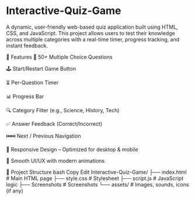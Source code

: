 # Interactive-Quiz-Game
A dynamic, user-friendly web-based quiz application built using HTML, CSS, and JavaScript. This project allows users to test their knowledge across multiple categories with a real-time timer, progress tracking, and instant feedback.

📌 Features
🎯 50+ Multiple Choice Questions

🕹️ Start/Restart Game Button

⏳ Per-Question Timer

📊 Progress Bar

🔍 Category Filter (e.g., Science, History, Tech)

✅ Answer Feedback (Correct/Incorrect)

⏮️⏭️ Next / Previous Navigation

📱 Responsive Design – Optimized for desktop & mobile

🌈 Smooth UI/UX with modern animations

📁 Project Structure
bash
Copy
Edit
Interactive-Quiz-Game/
├── index.html        # Main HTML page
├── style.css         # Stylesheet
├── script.js         # JavaScript logic
├── Screenshots      # Screenshots
└── assets/           # Images, sounds, icons (if any)
